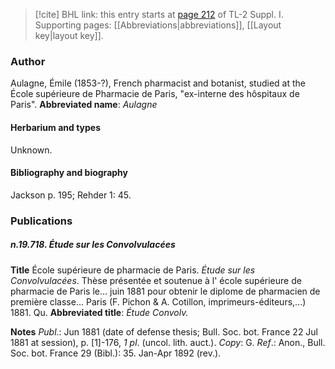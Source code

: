 > [!cite] BHL link: this entry starts at [page 212](https://www.biodiversitylibrary.org/page/33264939) of TL-2 Suppl. I.
> Supporting pages: [[Abbreviations|abbreviations]], [[Layout key|layout key]].

### Author

Aulagne, Émile (1853-?), French pharmacist and botanist, studied at the École supérieure de Pharmacie de Paris, "ex-interne des hôspitaux de Paris". 
**Abbreviated name**: *Aulagne*

#### Herbarium and types

Unknown.

#### Bibliography and biography

Jackson p. 195; Rehder 1: 45.

### Publications

##### n.19.718. Étude sur les Convolvulacées

**Title**
École supérieure de pharmacie de Paris. *Étude sur les Convolvulacées*. Thèse présentée et soutenue à l' école supérieure de pharmacie de Paris le... juin 1881 pour obtenir le diplome de pharmacien de première classe... Paris (F. Pichon & A. Cotillon, imprimeurs-éditeurs,...) 1881. Qu.
**Abbreviated title**: *Étude Convolv.*

**Notes**
*Publ*.: Jun 1881 (date of defense thesis; Bull. Soc. bot. France 22 Jul 1881 at session), p. \[1\]-176, *1 pl*. (uncol. lith. auct.). *Copy*: G.
*Ref*.: Anon., Bull. Soc. bot. France 29 (Bibl.): 35. Jan-Apr 1892 (rev.).

